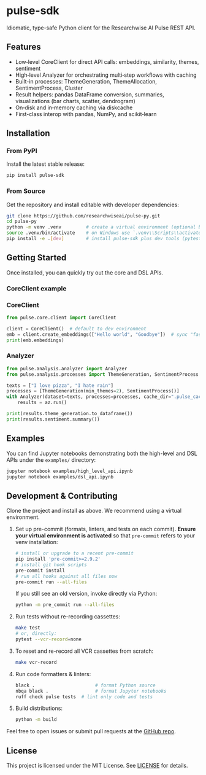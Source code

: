 # pulse-sdk
Idiomatic, type-safe Python client for the Researchwise AI Pulse REST API.

## Features
- Low‑level CoreClient for direct API calls: embeddings, similarity, themes, sentiment
- High‑level Analyzer for orchestrating multi‑step workflows with caching
- Built-in processes: ThemeGeneration, ThemeAllocation, SentimentProcess, Cluster
- Result helpers: pandas DataFrame conversion, summaries, visualizations (bar charts, scatter, dendrogram)
- On‑disk and in‑memory caching via diskcache
- First-class interop with pandas, NumPy, and scikit‑learn

## Installation

### From PyPI
Install the latest stable release:
```bash
pip install pulse-sdk
```

### From Source
Get the repository and install editable with developer dependencies:
```bash
git clone https://github.com/researchwiseai/pulse-py.git
cd pulse-py
python -m venv .venv         # create a virtual environment (optional but recommended)
source .venv/bin/activate    # on Windows use `.venv\\Scripts\\activate`
pip install -e .[dev]        # install pulse-sdk plus dev tools (pytest, black, ruff, etc.)
```

## Getting Started

Once installed, you can quickly try out the core and DSL APIs.

### CoreClient example
### CoreClient
```python
from pulse.core.client import CoreClient

client = CoreClient()  # default to dev environment
emb = client.create_embeddings(["Hello world", "Goodbye"])  # sync "fast" call
print(emb.embeddings)
```

### Analyzer
```python
from pulse.analysis.analyzer import Analyzer
from pulse.analysis.processes import ThemeGeneration, SentimentProcess

texts = ["I love pizza", "I hate rain"]
processes = [ThemeGeneration(min_themes=2), SentimentProcess()]
with Analyzer(dataset=texts, processes=processes, cache_dir=".pulse_cache") as az:
    results = az.run()

print(results.theme_generation.to_dataframe())
print(results.sentiment.summary())
```

## Examples
You can find Jupyter notebooks demonstrating both the high-level and DSL APIs under the `examples/` directory:
```bash
jupyter notebook examples/high_level_api.ipynb
jupyter notebook examples/dsl_api.ipynb
```

## Development & Contributing
Clone the project and install as above.  We recommend using a virtual environment.

1. Set up pre-commit (formats, linters, and tests on each commit). **Ensure your virtual environment is activated** so that `pre-commit` refers to your venv installation:
   ```bash
   # install or upgrade to a recent pre-commit
   pip install 'pre-commit>=2.9.2'
   # install git hook scripts
   pre-commit install
   # run all hooks against all files now
   pre-commit run --all-files
   ```
   If you still see an old version, invoke directly via Python:
   ```bash
   python -m pre_commit run --all-files
   ```
2. Run tests without re-recording cassettes:
   ```bash
   make test
   # or, directly:
   pytest --vcr-record=none
   ```
3. To reset and re-record all VCR cassettes from scratch:
   ```bash
   make vcr-record
   ```
4. Run code formatters & linters:
   ```bash
   black .                      # format Python source
   nbqa black .                 # format Jupyter notebooks
   ruff check pulse tests  # lint only code and tests
   ```
5. Build distributions:
   ```bash
   python -m build
   ```

Feel free to open issues or submit pull requests at the [GitHub repo](https://github.com/researchwiseai/pulse-py).

## License
This project is licensed under the MIT License. See [LICENSE](LICENSE) for details.
